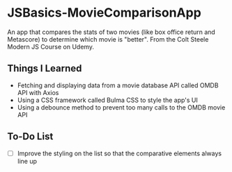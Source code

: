 # JSBasics-MovieComparisonApp
An app that compares the stats of two movies (like box office return and Metascore) to determine which movie is "better". From the Colt Steele Modern JS Course on Udemy.

## Things I Learned
* Fetching and displaying data from a movie database API called OMDB API with Axios
* Using a CSS framework called Bulma CSS to style the app's UI
* Using a debounce method to prevent too many calls to the OMDB movie API

## To-Do List
- [ ] Improve the styling on the list so that the comparative elements always line up
